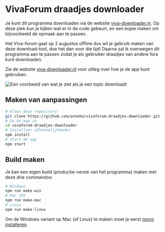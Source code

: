 <div lang="nl">

# VivaForum draadjes downloader

Je kunt dit programma downloaden via de website [viva-downloader.nl](https://www.viva-downloader.nl). Op deze plek kun je kijken wat er in de code gebeurt, en een kopie maken om bijvoorbeeld de opmaak aan te passen. 

Het Viva-forum gaat op 2 augustus offline dus wil je gebruik maken van deze download-tool, doe het dan voor die tijd! Daarna zal ik overwegen dit programma aan te passen zodat je als gebruiker draadjes van andere fora kunt downloaden.

Zie de website [viva-downloader.nl](https://www.viva-downloader.nl) voor uitleg over hoe je de app kunt gebruiken.

![Een voorbeeld van wat je ziet als je een topic downloadt](example-downloadfolder.png)
</div>

## Maken van aanpassingen

```bash
# Kloon deze repository:
git clone https://github.com/anneke/vivaforum-draadjes-downloader.git
# Ga de map in
cd vivaforum-draadjes-downloader
# Installeer afhankelijkheden
npm install
# Start de app
npm start
```

## Build maken

Je kan een eigen build (productie-versie van het programma) maken met deze drie commandos:

```bash
# Windows
npm run make-win
# Mac iOS
npm run make-mac
# Linux
npm run make-linux
```

Om de Windows variant op Mac (of Linux) te maken moet je eerst [mono installeren](https://www.mono-project.com/docs/getting-started/install/mac/).
